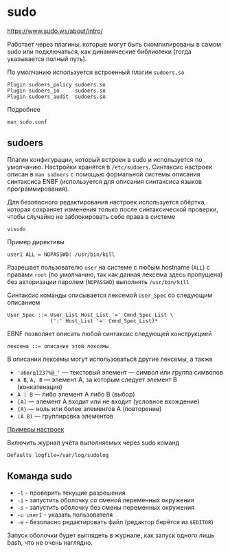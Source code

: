 # sudo

<https://www.sudo.ws/about/intro/>

Работает через плагины, которые могут быть скомпилированы в самом sudo или подключаться, как динамические библиотеки (тогда указывается полный путь).

По умолчанию используется встроенный плагин `sudoers.so`

```
Plugin sudoers_policy sudoers.so
Plugin sudoers_io     sudoers.so
Plugin sudoers_audit  sudoers.so
```

Подробнее

    man sudo.conf

## sudoers

Плагин конфигурации, который встроен в sudo и используется по умолчанию. Настройки хранятся в `/etc/sudoers`. Синтаксис настроек описан в `man sudoers` с помощью формальной системы описания синтаксиса ENBF (используется для описания синтаксиса языков программирования).

Для безопасного редактирования настроек используется обёртка, которая сохраняет изменения только после синтаксической проверки, чтобы случайно не заблокировать себе права в системе

    visudo

Пример директивы

    user1 ALL = NOPASSWD: /usr/bin/kill

Разрешает пользователю `user` на системе с любым hostname (`ALL`) с правами `root` (по умолчанию, так как данная лексема здесь пропущена) без авторизации паролем (`NOPASSWD`) выполнять `/usr/bin/kill`

Синтаксис команды описывается лексемой `User_Spec` со следующим описанием

    User_Spec ::= User_List Host_List '=' Cmnd_Spec_List \
                  (':' Host_List '=' Cmnd_Spec_List)*

EBNF позволяет описать любой синтаксис следующей конструкцией

    лексема ::= описание этой лексемы

В описании лексемы могут использоваться другие лексемы, а также

- `'абвгд123?%@_'` — текстовый элемент — символ или группа символов
- `A B`, `A, B` — элемент A, за которым следует элемент B (конкатенация)
- `A | B` — либо элемент A либо B (выбор)
- `[A]` — элемент A входит или не входит (условное вхождение)
- `{A}` — ноль или более элементов A (повторение)
- `(A B)` — группировка элементов

[Примеры настроек](https://www.sudo.ws/sudoers)

Включить журнал учёта выполняемых через sudo команд

    Defaults logfile=/var/log/sudolog

## Команда sudo


- `-l` - проверить текущие разрешения
- `-i` - запустить оболочку со сменой переменных окружения
- `-s` - запустить оболочку без смены переменных окружения
- `-u user1` - указать пользователя
- `-e` - безопасно редактировать файл (редактор берётся из `$EDITOR`)

Запуск оболочки будет выглядеть в журнале, как запуск одного лишь bash, что не очень наглядно.


